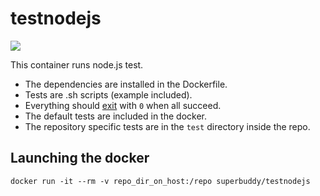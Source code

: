 # testnodejs

[![](https://images.microbadger.com/badges/image/superbuddy/testnodejs.svg)](https://microbadger.com/images/superbuddy/testnodejs "Get your own image badge on microbadger.com")

This container runs node.js test.

+ The dependencies are installed in the Dockerfile.
+ Tests are .sh scripts (example included).
+ Everything should [exit](http://www.tldp.org/LDP/abs/html/exitcodes.html) with `0` when all succeed.
+ The default tests are included in the docker.
+ The repository specific tests are in the `test` directory inside the repo.

## Launching the docker
```
docker run -it --rm -v repo_dir_on_host:/repo superbuddy/testnodejs
```
